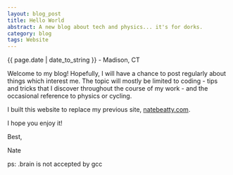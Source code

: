 ```yaml
---
layout: blog_post
title: Hello World
abstract: A new blog about tech and physics... it's for dorks.
category: blog
tags: Website
---
```


{{ page.date | date_to_string }} - Madison, CT

<!--
Post content goes here.
-->

Welcome to my blog! Hopefully, I will have a chance to post regularly about things which interest me. The topic will mostly be limited to coding - tips and tricks that I discover throughout the course of my work - and the occasional reference to physics or cycling.

I built this website to replace my previous site, [natebeatty.com](http://natebeatty.com).

I hope you enjoy it!

Best,

Nate

ps: .brain is not accepted by gcc